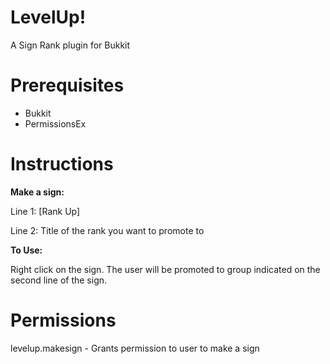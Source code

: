LevelUp!
=======
A Sign Rank plugin for Bukkit

Prerequisites
=============
- Bukkit
- PermissionsEx

Instructions
============
<strong>Make a sign:</strong>

Line 1: [Rank Up]

Line 2: Title of the rank you want to promote to

<strong>To Use:</strong>

Right click on the sign. The user will be promoted to group indicated on the second line of the sign.

Permissions
===========
levelup.makesign - Grants permission to user to make a sign
